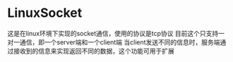 # LinuxSocket
这是在linux环境下实现的socket通信，使用的协议是tcp协议
目前这个只支持一对一通信，即一个server端和一个client端
当client发送不同的信息时，服务端通过接收到的信息来实现返回不同的数据，这个功能可用于扩展
